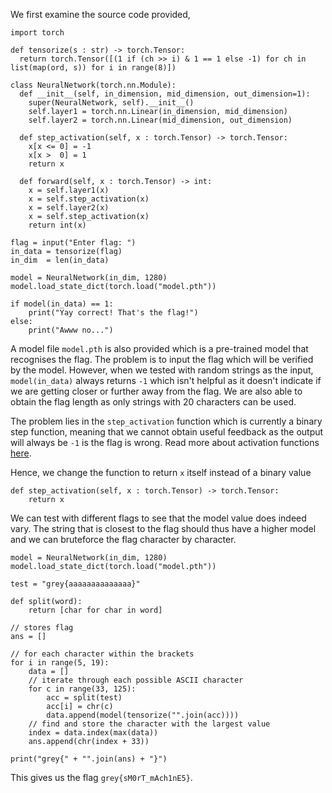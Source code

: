 We first examine the source code provided,

```
import torch

def tensorize(s : str) -> torch.Tensor:
  return torch.Tensor([(1 if (ch >> i) & 1 == 1 else -1) for ch in list(map(ord, s)) for i in range(8)])

class NeuralNetwork(torch.nn.Module):
  def __init__(self, in_dimension, mid_dimension, out_dimension=1):
    super(NeuralNetwork, self).__init__()
    self.layer1 = torch.nn.Linear(in_dimension, mid_dimension)
    self.layer2 = torch.nn.Linear(mid_dimension, out_dimension)

  def step_activation(self, x : torch.Tensor) -> torch.Tensor:
    x[x <= 0] = -1
    x[x >  0] = 1
    return x

  def forward(self, x : torch.Tensor) -> int:
    x = self.layer1(x)
    x = self.step_activation(x)
    x = self.layer2(x)
    x = self.step_activation(x)
    return int(x)

flag = input("Enter flag: ")
in_data = tensorize(flag)
in_dim	= len(in_data)

model = NeuralNetwork(in_dim, 1280)
model.load_state_dict(torch.load("model.pth"))

if model(in_data) == 1:
	print("Yay correct! That's the flag!")
else:
	print("Awww no...")
```
A model file `model.pth` is also provided which is a pre-trained model that recognises the flag. The problem is to input the flag which will be verified by the model. However, when we tested with random strings as the input, `model(in_data)` always returns `-1` which isn't helpful as it doesn't indicate if we are getting closer or further away from the flag. We are also able to obtain the flag length as only strings with 20 characters can be used.

The problem lies in the `step_activation` function which is currently a binary step function, meaning that we cannot obtain useful feedback as the output will always be `-1` is the flag is wrong. Read more about activation functions [here](https://towardsdatascience.com/getting-to-know-activation-functions-in-neural-networks-125405b67428).

Hence, we change the function to return `x` itself instead of a binary value

```
def step_activation(self, x : torch.Tensor) -> torch.Tensor:
    return x
```

We can test with different flags to see that the model value does indeed vary. The string that is closest to the flag should thus have a higher model and we can bruteforce the flag character by character.

```
model = NeuralNetwork(in_dim, 1280)
model.load_state_dict(torch.load("model.pth"))

test = "grey{aaaaaaaaaaaaaa}"

def split(word):
    return [char for char in word]

// stores flag
ans = []

// for each character within the brackets
for i in range(5, 19):
    data = []
    // iterate through each possible ASCII character
    for c in range(33, 125):
        acc = split(test)
        acc[i] = chr(c)
        data.append(model(tensorize("".join(acc))))
    // find and store the character with the largest value
    index = data.index(max(data))
    ans.append(chr(index + 33))

print("grey{" + "".join(ans) + "}")
```

This gives us the flag `grey{sM0rT_mAch1nE5}`.